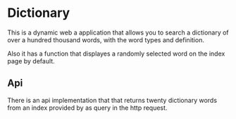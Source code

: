 # Dictionary
This is a dynamic web a application that allows you to search a dictionary of over a hundred thousand
words, with the word types and definition.<br>

Also it has a function that displayes a randomly selected word on the index page by default.

## Api
There is an api implementation that that returns twenty dictionary words from an index provided by as query in the http request.
